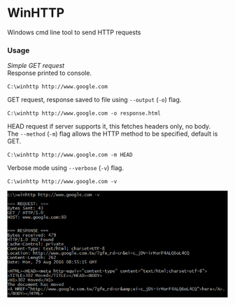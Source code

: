 # WinHTTP
Windows cmd line tool to send HTTP requests  

### Usage

*Simple GET request*  
Response printed to console.
```
C:\winhttp http://www.google.com
```  

GET request, response saved to file using `--output` (`-o`) flag. 
```
C:\winhttp http://www.google.com -o response.html
```  

HEAD request if server supports it, this fetches headers only, no body.  
The `--method` (`-m`) flag allows the HTTP method to be specified, default is GET. 
```
C:\winhttp http://www.google.com -m HEAD
```  
Verbose mode using `--verbose` (`-v`) flag.
```
C:\winhttp http://www.google.com -v
```  

![Command line screenshot](winhttp_cmd.png?raw=true)
